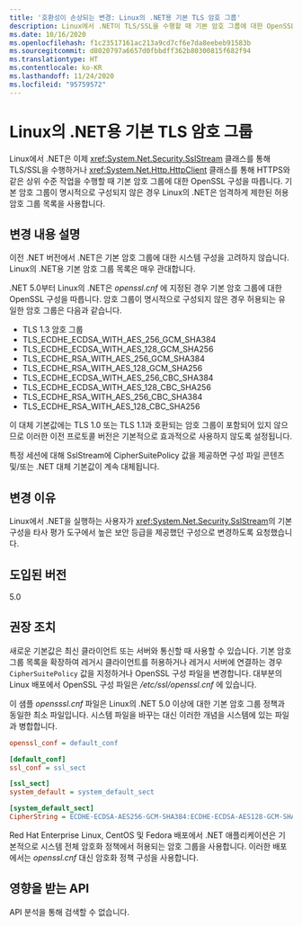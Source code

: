 ```yaml
---
title: '호환성이 손상되는 변경: Linux의 .NET용 기본 TLS 암호 그룹'
description: Linux에서 .NET이 TLS/SSL을 수행할 때 기본 암호 그룹에 대한 OpenSSL 구성을 따르는 .NET 5.0의 호환성이 손상되는 변경에 대해 알아봅니다.
ms.date: 10/16/2020
ms.openlocfilehash: f1c23517161ac213a9cd7cf6e7da8eebeb91583b
ms.sourcegitcommit: d8020797a6657d0fbbdff362b80300815f682f94
ms.translationtype: HT
ms.contentlocale: ko-KR
ms.lasthandoff: 11/24/2020
ms.locfileid: "95759572"
---
```

# <a name="default-tls-cipher-suites-for-net-on-linux"></a>Linux의 .NET용 기본 TLS 암호 그룹

Linux에서 .NET은 이제 <xref:System.Net.Security.SslStream> 클래스를 통해 TLS/SSL을 수행하거나 <xref:System.Net.Http.HttpClient> 클래스를 통해 HTTPS와 같은 상위 수준 작업을 수행할 때 기본 암호 그룹에 대한 OpenSSL 구성을 따릅니다. 기본 암호 그룹이 명시적으로 구성되지 않은 경우 Linux의 .NET은 엄격하게 제한된 허용 암호 그룹 목록을 사용합니다.

## <a name="change-description"></a>변경 내용 설명

이전 .NET 버전에서 .NET은 기본 암호 그룹에 대한 시스템 구성을 고려하지 않습니다. Linux의 .NET용 기본 암호 그룹 목록은 매우 관대합니다.

.NET 5.0부터 Linux의 .NET은 *openssl.cnf* 에 지정된 경우 기본 암호 그룹에 대한 OpenSSL 구성을 따릅니다. 암호 그룹이 명시적으로 구성되지 않은 경우 허용되는 유일한 암호 그룹은 다음과 같습니다.

- TLS 1.3 암호 그룹
- TLS_ECDHE_ECDSA_WITH_AES_256_GCM_SHA384
- TLS_ECDHE_ECDSA_WITH_AES_128_GCM_SHA256
- TLS_ECDHE_RSA_WITH_AES_256_GCM_SHA384
- TLS_ECDHE_RSA_WITH_AES_128_GCM_SHA256
- TLS_ECDHE_ECDSA_WITH_AES_256_CBC_SHA384
- TLS_ECDHE_ECDSA_WITH_AES_128_CBC_SHA256
- TLS_ECDHE_RSA_WITH_AES_256_CBC_SHA384
- TLS_ECDHE_RSA_WITH_AES_128_CBC_SHA256

이 대체 기본값에는 TLS 1.0 또는 TLS 1.1과 호환되는 암호 그룹이 포함되어 있지 않으므로 이러한 이전 프로토콜 버전은 기본적으로 효과적으로 사용하지 않도록 설정됩니다.

특정 세션에 대해 SslStream에 CipherSuitePolicy 값을 제공하면 구성 파일 콘텐츠 및/또는 .NET 대체 기본값이 계속 대체됩니다.

## <a name="reason-for-change"></a>변경 이유

Linux에서 .NET을 실행하는 사용자가 <xref:System.Net.Security.SslStream>의 기본 구성을 타사 평가 도구에서 높은 보안 등급을 제공했던 구성으로 변경하도록 요청했습니다.

## <a name="version-introduced"></a>도입된 버전

5.0

## <a name="recommended-action"></a>권장 조치

새로운 기본값은 최신 클라이언트 또는 서버와 통신할 때 사용할 수 있습니다. 기본 암호 그룹 목록을 확장하여 레거시 클라이언트를 허용하거나 레거시 서버에 연결하는 경우 `CipherSuitePolicy` 값을 지정하거나 OpenSSL 구성 파일을 변경합니다. 대부분의 Linux 배포에서 OpenSSL 구성 파일은 */etc/ssl/openssl.cnf* 에 있습니다.

이 샘플 *opensssl.cnf* 파일은 Linux의 .NET 5.0 이상에 대한 기본 암호 그룹 정책과 동일한 최소 파일입니다. 시스템 파일을 바꾸는 대신 이러한 개념을 시스템에 있는 파일과 병합합니다.

```ini
openssl_conf = default_conf

[default_conf]
ssl_conf = ssl_sect

[ssl_sect]
system_default = system_default_sect

[system_default_sect]
CipherString = ECDHE-ECDSA-AES256-GCM-SHA384:ECDHE-ECDSA-AES128-GCM-SHA256:ECDHE-RSA-AES256-GCM-SHA384:ECDHE-RSA-AES128-GCM-SHA256:ECDHE-ECDSA-AES256-SHA384:ECDHE-ECDSA-AES128-SHA256:ECDHE-RSA-AES256-SHA384:ECDHE-RSA-AES128-SHA256
```

Red Hat Enterprise Linux, CentOS 및 Fedora 배포에서 .NET 애플리케이션은 기본적으로 시스템 전체 암호화 정책에서 허용되는 암호 그룹을 사용합니다. 이러한 배포에서는 *openssl.cnf* 대신 암호화 정책 구성을 사용합니다.

## <a name="affected-apis"></a>영향을 받는 API

API 분석을 통해 검색할 수 없습니다.

<!--

### Affected APIs

- Not detectible via API analysis.

### Category

- Cryptography
- Security

-->

